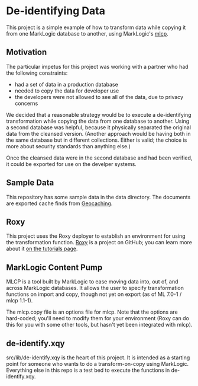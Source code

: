 # De-identifying Data

This project is a simple example of how to transform data while copying it from one MarkLogic database to another, using MarkLogic's [mlcp](http://developer.marklogic.com/products/mlcp).

## Motivation
The particular impetus for this project was working with a partner who had the following constraints:
- had a set of data in a production database
- needed to copy the data for developer use
- the developers were not allowed to see all of the data, due to privacy concerns

We decided that a reasonable strategy would be to execute a de-identifying transformation while copying the data from one database to another. Using a second database was helpful, because it physically separated the original data from the cleansed version. (Another approach would be having both in the same database but in different collections. Either is valid; the choice is more about security standards than anything else.)

Once the cleansed data were in the second database and had been verified, it could be exported for use on the develper systems.

## Sample Data
This repository has some sample data in the data directory. The documents are exported cache finds from [Geocaching](http://geocaching.com).

## Roxy
This project uses the Roxy deployer to establish an environment for using the transformation function. [Roxy](https://github.com/marklogic/roxy) is a project on GitHub; you can learn more about it [on the tutorials page](https://github.com/marklogic/roxy/wiki/Tutorials).

## MarkLogic Content Pump
MLCP is a tool built by MarkLogic to ease moving data into, out of, and across MarkLogic databases. It allows the user to specify transformation functions on import and copy, though not yet on export (as of ML 7.0-1 / mlcp 1.1-1).

The mlcp.copy file is an options file for mlcp. Note that the options are hard-coded; you'll need to modify them for your environment (Roxy can do this for you with some other tools, but hasn't yet been integrated with mlcp).

## de-identify.xqy
src/lib/de-identify.xqy is the heart of this project. It is intended as a starting point for someone who wants to do a transform-on-copy using MarkLogic. Everything else in this repo is a test bed to execute the functions in de-identify.xqy.
